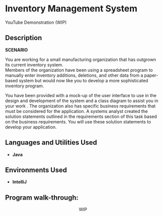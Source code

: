 # <h1>Inventory Management System</h1>

YouTube Demonstration (WIP)

<h2>Description</h2>
<b>SCENARIO</b>
<p>You are working for a small manufacturing organization that has outgrown its current inventory system.<br>
Members of the organization have been using a spreadsheet program to manually enter inventory additions, deletions, and other data from a paper-based system but would now like you to develop a more sophisticated inventory program.</p>

<p>You have been provided with a mock-up of the user interface to use in the design and development of the system and a class diagram to assist you in your work . The organization also has specific business requirements that must be considered for the application. A systems analyst created the solution statements outlined in the requirements section of this task based on the business requirements. You will use these solution statements to develop your application.</p>


<h2>Languages and Utilities Used</h2>

- <b>Java</b> 

<h2>Environments Used </h2>

- <b>IntelliJ</b>

<h2>Program walk-through:</h2>

<p align="center">WIP</p>


<!--
 ```diff
- text in red
+ text in green
! text in orange
# text in gray
@@ text in purple (and bold)@@
```
--!>
